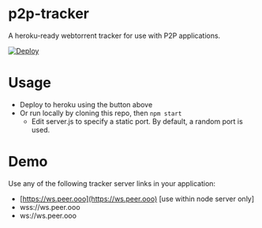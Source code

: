 # p2p-tracker

A heroku-ready webtorrent tracker for use with P2P applications.

[![Deploy](https://www.herokucdn.com/deploy/button.svg)](https://heroku.com/deploy?template=https://github.com/draeder/p2p-tracker/tree/master)

# Usage

- Deploy to heroku using the button above
- Or run locally by cloning this repo, then ` npm start `
  - Edit server.js to specify a static port. By default, a random port is used.

# Demo

Use any of the following tracker server links in your application:

- [https://ws.peer.ooo](https://ws.peer.ooo) [use within node server only]
- wss://ws.peer.ooo
- ws://ws.peer.ooo
